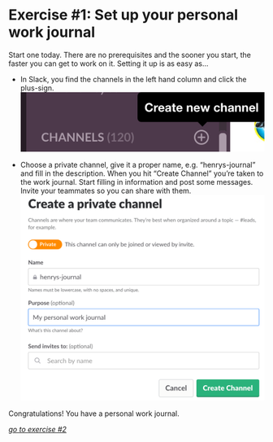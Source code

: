 # Exercise #1: Set up your personal work journal 

Start one today. There are no prerequisites and the sooner you start, the faster you can get to work on it.
Setting it up is as easy as…

- In Slack, you find the channels in the left hand column and click the plus-sign.
![Create a new Slack channel](WotX%20-%20tech1%20-%20exercise1%20-%20create%20channel%20-%201.png)

- Choose a private channel, give it a proper name, e.g. “henrys-journal” and fill in the description. When you hit “Create Channel” you’re taken to the work journal. Start filling in information and post some messages.
Invite your teammates so you can share with them.
![Edit the new Slack channel](WotX%20-%20tech1%20-%20exercise1%20-%20create%20channel%20-%202.png)

Congratulations! You have a personal work journal.

[_go to exercise #2_](ex2%20Use%20a%20bot%20for%20your%20daily%20updates.md)